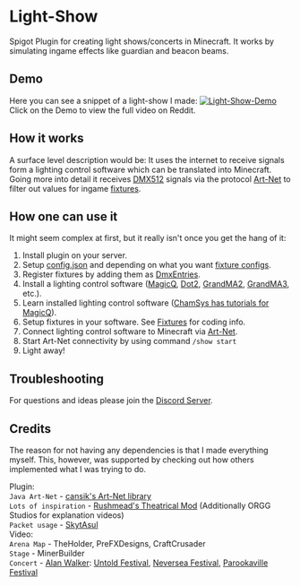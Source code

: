 # Light-Show
Spigot Plugin for creating light shows/concerts in Minecraft. It works by simulating ingame effects like guardian and beacon beams.

## Demo
Here you can see a snippet of a light-show I made:
[![Light-Show-Demo](https://raw.githubusercontent.com/Exenco/Light-Show/1.18/Demo.gif)](https://www.reddit.com/r/admincraft/comments/rgiwvv/ive_created_a_plugin_which_allows_you_to_make/) \
Click on the Demo to view the full video on Reddit.

## How it works
A surface level description would be: It uses the internet to receive signals form a lighting control software which can be translated into Minecraft. Going more into detail it receives [DMX512](https://wikipedia.org/wiki/DMX512) signals via the protocol [Art-Net](https://wikipedia.org/wiki/Art-Net) to filter out values for ingame [fixtures](https://github.com/Exenco/Light-Show/wiki/Fixtures).

## How one can use it
It might seem complex at first, but it really isn't once you get the hang of it:
1. Install plugin on your server.
2. Setup [config.json](https://github.com/Exenco/Light-Show/wiki/Plugin#config) and depending on what you want [fixture configs](https://github.com/Exenco/Light-Show/wiki/Fixtures).
3. Register fixtures by adding them as [DmxEntries](https://github.com/Exenco/Light-Show/wiki/Plugin#dmxentries).
4. Install a lighting control software ([MagicQ](https://chamsyslighting.com/products/magicq), [Dot2](https://www.malighting.com/downloads/products/dot2/), [GrandMA2](https://www.malighting.com/downloads/products/grandma2/), [GrandMA3](https://www.malighting.com/grandma3/), etc.).
5. Learn installed lighting control software ([ChamSys has tutorials for MagicQ](https://www.youtube.com/watch?v=h1UGn-naAzk)).
6. Setup fixtures in your software. See [Fixtures](https://github.com/Exenco/Light-Show/wiki/Fixtures) for coding info.
6. Connect lighting control software to Minecraft via [Art-Net](https://github.com/Exenco/Light-Show/wiki/Art-Net). 
7. Start Art-Net connectivity by using command `/show start`
8. Light away!

## Troubleshooting
For questions and ideas please join the [Discord Server](https://discord.gg/cDzyUUuwaH).

## Credits
The reason for not having any dependencies is that I made everything myself. This, however, was supported by checking out how others implemented what I was trying to do.

Plugin:\
`Java Art-Net` - [cansik's Art-Net library](https://github.com/cansik/artnet4j) \
`Lots of inspiration` - [Rushmead's Theatrical Mod](https://github.com/theatricalmod/theatrical-forge) (Additionally ORGG Studios for explanation videos)\
`Packet usage` - [SkytAsul](https://github.com/SkytAsul/) \
Video:\
`Arena Map` - TheHolder, PreFXDesigns, CraftCrusader\
`Stage` - MinerBuilder\
`Concert` - [Alan Walker](https://www.youtube.com/channel/UCJrOtniJ0-NWz37R30urifQ): [Untold Festival](https://www.youtube.com/watch?v=dYsTiW8skv0), [Neversea Festival](https://www.youtube.com/watch?v=AVVWVcIA1mw), [Parookaville Festival](https://www.youtube.com/watch?v=sANlCvgOZF0)
